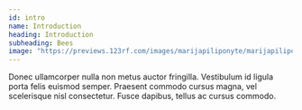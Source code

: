 ```yaml
---
id: intro
name: Introduction
heading: Introduction
subheading: Bees
image: "https://previews.123rf.com/images/marijapiliponyte/marijapiliponyte1312/marijapiliponyte131200005/24499934-cute-funny-bee.jpg"
---
```


Donec ullamcorper nulla non metus auctor fringilla. Vestibulum id ligula porta felis euismod semper. Praesent commodo cursus magna, vel scelerisque nisl consectetur. Fusce dapibus, tellus ac cursus commodo.
